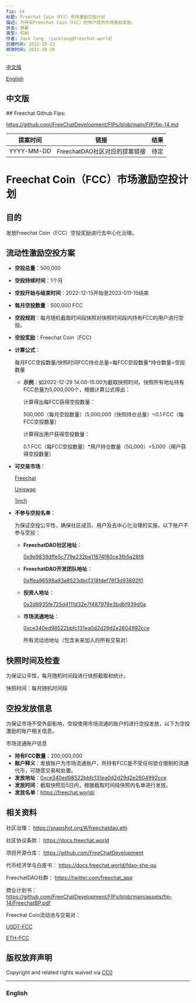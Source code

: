 ```yaml
---
fip: 14
标题: Freechat Coin（FCC）市场激励空投计划
描述: 为持有Freechat Coin（FCC）的用户提供市场激励奖励。
状态: 草案
类型: 机制
作者: Jack long （jacklong@freechat.world）
创建时间: 2022-10-23
修改时间: 2022-10-29
---
```


[中文版](#1)

[English](#2)

<h2 id="1">中文版</h2>
## Freechat Github Fips: 

https://github.com/FreeChatDevelopment/FIPs/blob/main/FIP/fip-14.md

  | 提案时间 | 链接 | 结果 |
  |:-:|:-:|:-:|
  | YYYY-MM-DD |FreechatDAO社区对应的提案链接|待定|

# Freechat Coin（FCC）市场激励空投计划

## 目的
发放Freechat Coin（FCC）空投奖励进行去中心化治理。

## 流动性激励空投方案

- **空投总量**：500,000

- **空投持续时间**：1个月

- **空投开始与结束时间**：2022-12-15开始至2023-011-15结束

- **每月空投数量**：500,000 FCC

- **空投规则**：每月随机截取时间段快照对快照时间段内持有FCC的用户进行空投。

- **空投奖励**：Freechat Coin（FCC）

- **计算公式**：

  每月FCC空投数量/快照时间FCC持仓总量=每FCC空投数量*持仓数量=空投数量
         
    - **示例**：如2022-12-29 14:00-15:00为截取快照时间，快照所有地址持有FCC总量为5,000,000个，根据计算公式得出：
  
      计算得出每FCC获得空投数量：
      
      500,000（每月空投数量）/5,000,000（快照持仓总量）=0.1 FCC（每FCC空投数量）

      计算得出用户获得空投数量：
      
      0.1 FCC（每FCC空投数量）*用户持仓数量（50,000）=5,000（用户获得空投数量）

- **可交易市场**：

  [Freechat](https://freechat.world) 

  [Uniswap](https://app.uniswap.org/#/swap) 

  [1inch](https://app.1inch.io/)

- **不参与空投名单**：
  
  为保证空投公平性，确保社区成员、用户及去中心化治理的实施，以下账户不参与空投：
  - **FreechatDAO社区地址**：
  
    [0x9e9839dffe5c779e232be11874f80ce3fb5a28f8](https://etherscan.io/token/0x171b1daefac13a0a3524fcb6beddc7b31e58e079?a=0x9e9839dffe5c779e232be11874f80ce3fb5a28f8)
  - **FreechatDAO开发团队地址**：
    
    [0xffea96598a93a8523dbcf318fdef78f3d93892f0](https://etherscan.io/token/0x171b1daefac13a0a3524fcb6beddc7b31e58e079?a=0xffea96598a93a8523dbcf318fdef78f3d93892f0)
  - **投资人地址**：   
    
    [0x2d8935fe725d4111d32e7f487978e3bdbf939d0a](https://etherscan.io/token/0x171b1daefac13a0a3524fcb6beddc7b31e58e079?a=0x2d8935fe725d4111d32e7f487978e3bdbf939d0a)
  - **市场流通地址**：
  
    [0xce340ed98522bbfc131ea0d2d29d2e2604992cce](https://etherscan.io/token/0x171b1daefac13a0a3524fcb6beddc7b31e58e079?a=0xce340ed98522bbfc131ea0d2d29d2e2604992cce)
    
    所有流动池地址（包含未来加入的所有交易对）


## 快照时间及检查
为保证公平性，每月随机时间段进行快照截取和统计。

快照时间：每月随机时间段

## 空投发放信息
为保证市场不受外部影响，空投使用市场流通的账户的进行空投发放，以下为空投激励的账户相关信息。

市场流通账户信息
- **持有FCC数量**：200,000,000  
- **账户释义**：发放账户为市场流通账户，所持有FCC是不受任何锁仓限制的流通代币，可随意交易和处置。
- **发放地址**：[0xce340ed98522bbfc131ea0d2d29d2e2604992cce](https://etherscan.io/token/0x171b1daefac13a0a3524fcb6beddc7b31e58e079?a=0xce340ed98522bbfc131ea0d2d29d2e2604992cce)
- **发放时间**：截取快照后5日内，根据截取时间段快照内名单进行发放。
- **发放名单**：https://freechat.world/

## 相关资料

社区治理：
https://snapshot.org/#/freechatdao.eth

社区协议条款：
https://docs.freechat.world

项目开源仓库：
https://github.com/FreeChatDevelopment

代币经济学与白皮书：
https://docs.freechat.world/fdao-she-qu

FreechatDAO社群：
https://twitter.com/freechat_app

商业计划书：https://github.com/FreeChatDevelopment/FIPs/blob/main/assets/fip-14/FreechatBP.pdf

Freechat Coin流动池与交易对：

[USDT-FCC](https://info.uniswap.org/#/pools/0x03de8b89caa2bbe8bf09979d370aaf08a35cbfa1)

[ETH-FCC](https://info.uniswap.org/#/pools/0xf9c97668f97160b18c87a40ea26c0c87e9becc8d)

## 版权放弃声明
Copyright and related rights waived via [CC0](https://github.com/ethereum/EIPs/blob/master/LICENSE.md)

-------------------------

<h3 id="2">English</h3>